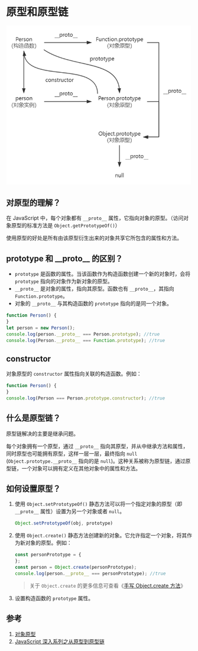 # 原型和原型链

<img src="./fig/原型和原型链.png" alt="原型和原型链示意图" width="500"/>

## 对原型的理解？

在 JavaScript 中，每个对象都有 `__proto__` 属性，它指向对象的原型。（访问对象原型的标准方法是 `Object.getPrototypeOf()`）

使用原型的好处是所有由该原型衍生出来的对象共享它所包含的属性和方法。

## prototype 和 \_\_proto\_\_ 的区别？

* `prototype` 是函数的属性。当该函数作为构造函数创建一个新的对象时，会将 `prototype` 指向的对象作为新对象的原型。
* `__proto__` 是对象的属性，指向其原型。函数也有 `__proto__`，其指向 `Function.prototype`。
* 对象的 `__proto__` 与其构造函数的 `prototype` 指向的是同一个对象。

```javascript
function Person() {
}
let person = new Person();
console.log(person.__proto__ === Person.prototype); //true
console.log(Person.__proto__ === Function.prototype); //true
```

## constructor

对象原型的 `constructor` 属性指向关联的构造函数。例如：

```javascript
function Person() {
}
console.log(Person === Person.prototype.constructor); //true
```

## 什么是原型链？

原型链解决的主要是继承问题。

每个对象拥有一个原型，通过 `__proto__` 指向其原型，并从中继承方法和属性，同时原型也可能拥有原型，这样一层一层，最终指向 `null` (`Object.prototype.__proto__` 指向的是 `null`)。这种关系被称为原型链，通过原型链，一个对象可以拥有定义在其他对象中的属性和方法。

## 如何设置原型？

1. 使用 `Object.setPrototypeOf()` 静态方法可以将一个指定对象的原型（即 `__proto__` 属性）设置为另一个对象或者 `null`。

    ```javascript
    Object.setPrototypeOf(obj, prototype)
    ```

2. 使用 `Object.create()` 静态方法创建新的对象。它允许指定一个对象，将其作为新对象的原型。例如：

    ```javascript
    const personPrototype = {
    };
    const person = Object.create(personPrototype);
    console.log(person.__proto__ === personPrototype); //true
    ```
    >关于 `Object.create` 的更多信息可查看《[手写 Object.create 方法](./手写Object.create方法.md)》
3. 设置构造函数的 `prototype` 属性。

## 参考

1. [对象原型](https://developer.mozilla.org/zh-CN/docs/Learn/JavaScript/Objects/Object_prototypes)
2. [JavaScript 深入系列之从原型到原型链](https://github.com/yuanyuanbyte/Blog/issues/89)
